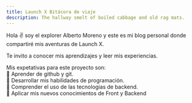 ```yaml
---
title: Launch X Bitácora de viaje
description: The hallway smelt of boiled cabbage and old rag mats.
---
```


Hola ✌️  soy el explorer Alberto Moreno y este es mi blog personal donde compartiré mis aventuras de Launch X.

Te invito a conocer mis aprendizajes y leer mis experiencias.

Mis expetativas para este proyecto son:<br>
🚀 Aprender de github y git.<br>
🚀 Desarrollar mis habilidades de programación.<br>
🚀 Comprender el uso de las tecnologias de backend.<br>
🚀 Aplicar mis nuevos conocimientos de Front y Backend


